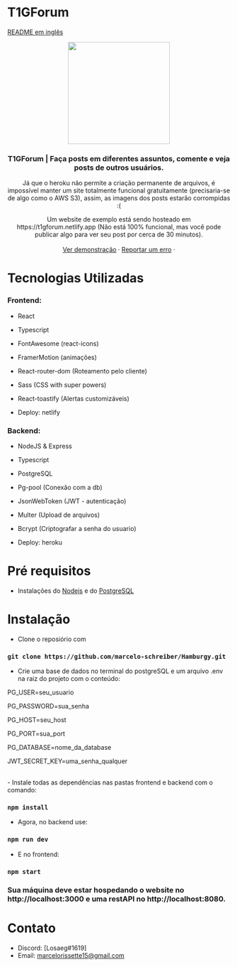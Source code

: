 # T1GForum
[README em inglês](README.md)
<!-- about -->
<p align="center">
  <a href="https://t1gforum.netlify.app">
    <img src="https://t1gforum.netlify.app/favicon.ico" width="230px" />
  </a>

  <h3 align="center">T1GForum | Faça posts em diferentes assuntos, comente e veja posts de outros usuários.</h3>
  <p align="center">Já que o heroku não permite a criação permanente de arquivos, é impossível manter um site totalmente funcional gratuitamente (precisaria-se de algo como o AWS S3), assim, as imagens dos posts estarão corrompidas :( </p>
  <p align="center">
    Um website de exemplo está sendo hosteado em https://t1gforum.netlify.app (Não está 100% funcional, mas você pode publicar algo para ver seu post por cerca de 30 minutos).
    <br />
    <br />
    <a href="https://t1gforum.netlify.app">Ver demonstração</a>
    ·
    <a href="mailto:marcelorissette15@gmail.com">Reportar um erro</a>
    ·
    <br />
  </p>
   
</p>

# Tecnologias Utilizadas

### Frontend:

- React
- Typescript
- FontAwesome (react-icons)
- FramerMotion (animações)
- React-router-dom (Roteamento pelo cliente)
- Sass (CSS with super powers)
- React-toastify (Alertas customizáveis)

- Deploy: netlify

### Backend:

- NodeJS & Express
- Typescript
- PostgreSQL
- Pg-pool (Conexão com a db)
- JsonWebToken (JWT - autenticação)
- Multer (Upload de arquivos)
- Bcrypt (Criptografar a senha do usuario)

- Deploy: heroku
# Pré requisitos

- Instalações do <a href="https://nodejs.org/en/" target="_blank">Nodejs</a> e do <a href="https://www.postgresql.org/" target="_blank">PostgreSQL</a>

# Instalação

- Clone o reposiório com 
### `git clone https://github.com/marcelo-schreiber/Hamburgy.git`

- Crie uma base de dados no terminal do postgreSQL 
e um arquivo .env na raiz do projeto com o conteúdo:

<p>PG_USER=seu_usuario</p>
<p>PG_PASSWORD=sua_senha</p>
<p>PG_HOST=seu_host</p>
<p>PG_PORT=sua_port</p>
<p>PG_DATABASE=nome_da_database</p>
<p>JWT_SECRET_KEY=uma_senha_qualquer</p>
<br />
- Instale todas as dependências nas pastas frontend e backend com o comando:

### `npm install`

- Agora, no backend use:

### `npm run dev`

- E no frontend:

### `npm start`

### Sua máquina deve estar hospedando o website no http://localhost:3000 e uma restAPI no http://localhost:8080.

<!-- CONTACT -->
# Contato

- Discord: [Losaeg#1619] 
- Email: marcelorissette15@gmail.com
